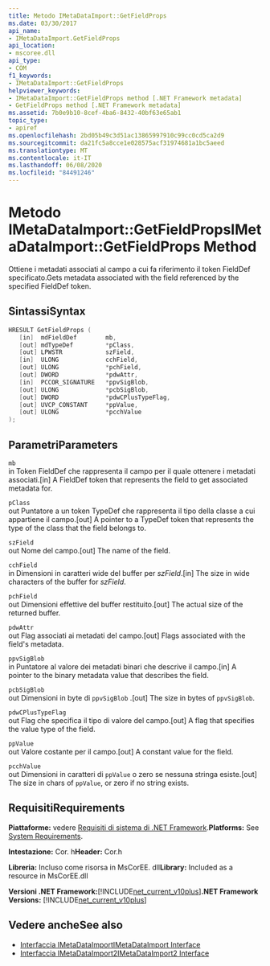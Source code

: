```yaml
---
title: Metodo IMetaDataImport::GetFieldProps
ms.date: 03/30/2017
api_name:
- IMetaDataImport.GetFieldProps
api_location:
- mscoree.dll
api_type:
- COM
f1_keywords:
- IMetaDataImport::GetFieldProps
helpviewer_keywords:
- IMetaDataImport::GetFieldProps method [.NET Framework metadata]
- GetFieldProps method [.NET Framework metadata]
ms.assetid: 7b0e9b10-8cef-4ba6-8432-40bf63e65ab1
topic_type:
- apiref
ms.openlocfilehash: 2bd05b49c3d51ac13865997910c99cc0cd5ca2d9
ms.sourcegitcommit: da21fc5a8cce1e028575acf31974681a1bc5aeed
ms.translationtype: MT
ms.contentlocale: it-IT
ms.lasthandoff: 06/08/2020
ms.locfileid: "84491246"
---
```

# <a name="imetadataimportgetfieldprops-method"></a><span data-ttu-id="b3142-102">Metodo IMetaDataImport::GetFieldProps</span><span class="sxs-lookup"><span data-stu-id="b3142-102">IMetaDataImport::GetFieldProps Method</span></span>
<span data-ttu-id="b3142-103">Ottiene i metadati associati al campo a cui fa riferimento il token FieldDef specificato.</span><span class="sxs-lookup"><span data-stu-id="b3142-103">Gets metadata associated with the field referenced by the specified FieldDef token.</span></span>  
  
## <a name="syntax"></a><span data-ttu-id="b3142-104">Sintassi</span><span class="sxs-lookup"><span data-stu-id="b3142-104">Syntax</span></span>  
  
```cpp  
HRESULT GetFieldProps (  
   [in]  mdFieldDef        mb,
   [out] mdTypeDef         *pClass,  
   [out] LPWSTR            szField,  
   [in]  ULONG             cchField,
   [out] ULONG             *pchField,  
   [out] DWORD             *pdwAttr,  
   [in]  PCCOR_SIGNATURE   *ppvSigBlob,
   [out] ULONG             *pcbSigBlob,
   [out] DWORD             *pdwCPlusTypeFlag,
   [out] UVCP_CONSTANT     *ppValue,  
   [out] ULONG             *pcchValue  
);  
```  
  
## <a name="parameters"></a><span data-ttu-id="b3142-105">Parametri</span><span class="sxs-lookup"><span data-stu-id="b3142-105">Parameters</span></span>  
 `mb`  
 <span data-ttu-id="b3142-106">in Token FieldDef che rappresenta il campo per il quale ottenere i metadati associati.</span><span class="sxs-lookup"><span data-stu-id="b3142-106">[in] A FieldDef token that represents the field to get associated metadata for.</span></span>  
  
 `pClass`  
 <span data-ttu-id="b3142-107">out Puntatore a un token TypeDef che rappresenta il tipo della classe a cui appartiene il campo.</span><span class="sxs-lookup"><span data-stu-id="b3142-107">[out] A pointer to a TypeDef token that represents the type of the class that the field belongs to.</span></span>  
  
 `szField`  
 <span data-ttu-id="b3142-108">out Nome del campo.</span><span class="sxs-lookup"><span data-stu-id="b3142-108">[out] The name of the field.</span></span>  
  
 `cchField`  
 <span data-ttu-id="b3142-109">in Dimensioni in caratteri wide del buffer per *szField*.</span><span class="sxs-lookup"><span data-stu-id="b3142-109">[in] The size in wide characters of the buffer for *szField*.</span></span>  
  
 `pchField`  
 <span data-ttu-id="b3142-110">out Dimensioni effettive del buffer restituito.</span><span class="sxs-lookup"><span data-stu-id="b3142-110">[out] The actual size of the returned buffer.</span></span>  
  
 `pdwAttr`  
 <span data-ttu-id="b3142-111">out Flag associati ai metadati del campo.</span><span class="sxs-lookup"><span data-stu-id="b3142-111">[out] Flags associated with the field's metadata.</span></span>  
  
 `ppvSigBlob`  
 <span data-ttu-id="b3142-112">in Puntatore al valore dei metadati binari che descrive il campo.</span><span class="sxs-lookup"><span data-stu-id="b3142-112">[in] A pointer to the binary metadata value that describes the field.</span></span>  
  
 `pcbSigBlob`  
 <span data-ttu-id="b3142-113">out Dimensioni in byte di `ppvSigBlob` .</span><span class="sxs-lookup"><span data-stu-id="b3142-113">[out] The size in bytes of `ppvSigBlob`.</span></span>  
  
 `pdwCPlusTypeFlag`  
 <span data-ttu-id="b3142-114">out Flag che specifica il tipo di valore del campo.</span><span class="sxs-lookup"><span data-stu-id="b3142-114">[out] A flag that specifies the value type of the field.</span></span>  
  
 `ppValue`  
 <span data-ttu-id="b3142-115">out Valore costante per il campo.</span><span class="sxs-lookup"><span data-stu-id="b3142-115">[out] A constant value for the field.</span></span>  
  
 `pcchValue`  
 <span data-ttu-id="b3142-116">out Dimensioni in caratteri di `ppValue` o zero se nessuna stringa esiste.</span><span class="sxs-lookup"><span data-stu-id="b3142-116">[out] The size in chars of `ppValue`, or zero if no string exists.</span></span>  
  
## <a name="requirements"></a><span data-ttu-id="b3142-117">Requisiti</span><span class="sxs-lookup"><span data-stu-id="b3142-117">Requirements</span></span>  
 <span data-ttu-id="b3142-118">**Piattaforme:** vedere [Requisiti di sistema di .NET Framework](../../get-started/system-requirements.md).</span><span class="sxs-lookup"><span data-stu-id="b3142-118">**Platforms:** See [System Requirements](../../get-started/system-requirements.md).</span></span>  
  
 <span data-ttu-id="b3142-119">**Intestazione:** Cor. h</span><span class="sxs-lookup"><span data-stu-id="b3142-119">**Header:** Cor.h</span></span>  
  
 <span data-ttu-id="b3142-120">**Libreria:** Incluso come risorsa in MsCorEE. dll</span><span class="sxs-lookup"><span data-stu-id="b3142-120">**Library:** Included as a resource in MsCorEE.dll</span></span>  
  
 <span data-ttu-id="b3142-121">**Versioni .NET Framework:**[!INCLUDE[net_current_v10plus](../../../../includes/net-current-v10plus-md.md)]</span><span class="sxs-lookup"><span data-stu-id="b3142-121">**.NET Framework Versions:** [!INCLUDE[net_current_v10plus](../../../../includes/net-current-v10plus-md.md)]</span></span>  
  
## <a name="see-also"></a><span data-ttu-id="b3142-122">Vedere anche</span><span class="sxs-lookup"><span data-stu-id="b3142-122">See also</span></span>

- [<span data-ttu-id="b3142-123">Interfaccia IMetaDataImport</span><span class="sxs-lookup"><span data-stu-id="b3142-123">IMetaDataImport Interface</span></span>](imetadataimport-interface.md)
- [<span data-ttu-id="b3142-124">Interfaccia IMetaDataImport2</span><span class="sxs-lookup"><span data-stu-id="b3142-124">IMetaDataImport2 Interface</span></span>](imetadataimport2-interface.md)
